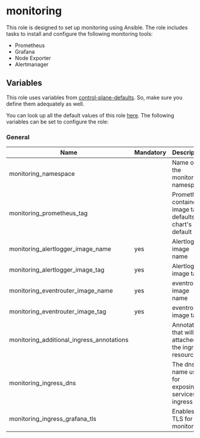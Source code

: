 # monitoring

This role is designed to set up monitoring using Ansible.
The role includes tasks to install and configure the following monitoring tools:

- Prometheus
- Grafana
- Node Exporter
- Alertmanager

## Variables

This role uses variables from [control-plane-defaults](/control-plane). So, make sure you define them adequately as well.

You can look up all the default values of this role [here](defaults/main/main.yaml).
The following variables can be set to configure the role:

### General

| Name                                      | Mandatory | Description                                                 |
| ----------------------------------------- | --------- | ----------------------------------------------------------- |
| monitoring_namespace                      |           | Name of the monitoring namespace                            |
| monitoring_prometheus_tag                 |           | Prometheus container image tag, defaults to chart's default |
| monitoring_alertlogger_image_name         | yes       | Alertlogger image name                                      |
| monitoring_alertlogger_image_tag          | yes       | Alertlogger image tag                                       |
| monitoring_eventrouter_image_name         | yes       | eventrouter image name                                      |
| monitoring_eventrouter_image_tag          | yes       | eventrouter image tag                                       |
| monitoring_additional_ingress_annotations |           | Annotations that will be attached to the ingress resource   |
| monitoring_ingress_dns                    |           | The dns name used for exposing services via ingress         |
| monitoring_ingress_grafana_tls            |           | Enables TLS for monitoring                                  |
